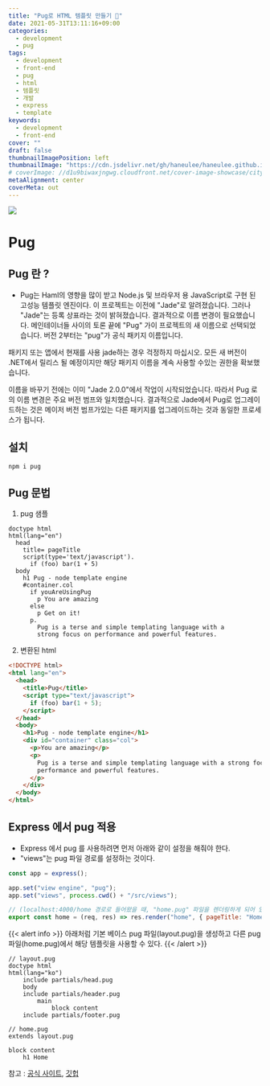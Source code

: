```yaml
---
title: "Pug로 HTML 템플릿 만들기 🐶"
date: 2021-05-31T13:11:16+09:00
categories:
  - development
  - pug
tags:
  - development
  - front-end
  - pug
  - html
  - 템플릿
  - 개발
  - express
  - template
keywords:
  - development
  - front-end
cover: ""
draft: false
thumbnailImagePosition: left
thumbnailImage: "https://cdn.jsdelivr.net/gh/haneulee/haneulee.github.io/img/post/pug/img-1.png"
# coverImage: //d1u9biwaxjngwg.cloudfront.net/cover-image-showcase/city.jpg
metaAlignment: center
coverMeta: out
---
```


<!--toc-->

![](https://cdn.jsdelivr.net/gh/haneulee/haneulee.github.io/img/post/pug/img-1.png)

# Pug

## Pug 란 ?

- Pug는 Haml의 영향을 많이 받고 Node.js 및 브라우저 용 JavaScript로 구현 된 고성능 템플릿 엔진이다.
  <!--adsense-->
  이 프로젝트는 이전에 "Jade"로 알려졌습니다. 그러나 "Jade"는 등록 상표라는 것이 밝혀졌습니다. 결과적으로 이름 변경이 필요했습니다. 메인테이너들 사이의 토론 끝에 "Pug" 가이 프로젝트의 새 이름으로 선택되었습니다. 버전 2부터는 "pug"가 공식 패키지 이름입니다.

패키지 또는 앱에서 현재를 사용 jade하는 경우 걱정하지 마십시오. 모든 새 버전이 .NET에서 릴리스 될 예정이지만 해당 패키지 이름을 계속 사용할 수있는 권한을 확보했습니다.

이름을 바꾸기 전에는 이미 "Jade 2.0.0"에서 작업이 시작되었습니다.
따라서 Pug 로의 이름 변경은 주요 버전 범프와 일치했습니다. 결과적으로 Jade에서 Pug로 업그레이드하는 것은 메이저 버전 범프가있는 다른 패키지를 업그레이드하는 것과 동일한 프로세스가 됩니다.

## 설치

```
npm i pug
```

## Pug 문법

1. pug 샘플

```pug
doctype html
html(lang="en")
  head
    title= pageTitle
    script(type='text/javascript').
      if (foo) bar(1 + 5)
  body
    h1 Pug - node template engine
    #container.col
      if youAreUsingPug
        p You are amazing
      else
        p Get on it!
      p.
        Pug is a terse and simple templating language with a
        strong focus on performance and powerful features.
```

2. 변환된 html

```html
<!DOCTYPE html>
<html lang="en">
  <head>
    <title>Pug</title>
    <script type="text/javascript">
      if (foo) bar(1 + 5);
    </script>
  </head>
  <body>
    <h1>Pug - node template engine</h1>
    <div id="container" class="col">
      <p>You are amazing</p>
      <p>
        Pug is a terse and simple templating language with a strong focus on
        performance and powerful features.
      </p>
    </div>
  </body>
</html>
```

## Express 에서 pug 적용

- Express 에서 pug 를 사용하려면 먼저 아래와 같이 설정을 해줘야 한다.
- "views"는 pug 파일 경로를 설정하는 것이다.

```js
const app = express();

app.set("view engine", "pug");
app.set("views", process.cwd() + "/src/views");

// (localhost:4000/home 경로로 들어왔을 때, "home.pug" 파일을 렌더링하게 되어 있다. pageTitle은 템플릿 파일로 넘겨줄 변수
export const home = (req, res) => res.render("home", { pageTitle: "Home" });
```

{{< alert info >}}
아래처럼 기본 베이스 pug 파일(layout.pug)을 생성하고 다른 pug 파일(home.pug)에서 해당 템플릿을 사용할 수 있다.
{{< /alert >}}

```pug
// layout.pug
doctype html
html(lang="ko")
    include partials/head.pug
    body
    include partials/header.pug
        main
            block content
    include partials/footer.pug
```

```pug
// home.pug
extends layout.pug

block content
    h1 Home
```

참고 :
[공식 사이트](https://pugjs.org/api/getting-started.html),
[깃헙](https://github.com/pugjs/pug)
